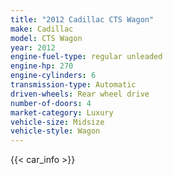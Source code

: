 ```yaml
---
title: "2012 Cadillac CTS Wagon"
make: Cadillac
model: CTS Wagon
year: 2012
engine-fuel-type: regular unleaded
engine-hp: 270
engine-cylinders: 6
transmission-type: Automatic
driven-wheels: Rear wheel drive
number-of-doors: 4
market-category: Luxury
vehicle-size: Midsize
vehicle-style: Wagon
---
```


{{< car_info >}}
